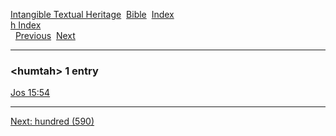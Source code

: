 [Intangible Textual Heritage](../../index)  [Bible](../index) 
[Index](index)   
[h Index](_h_)  
  [Previous](c05644)  [Next](c05646) 

------------------------------------------------------------------------

### &lt;humtah&gt; 1 entry

[Jos 15:54](../kjv/jos015.htm#054)  

------------------------------------------------------------------------

[Next: hundred (590)](c05646)
